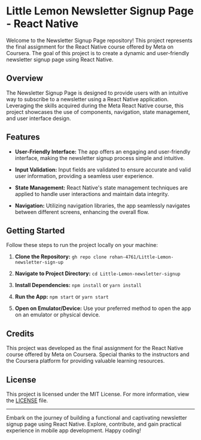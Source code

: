 # Little Lemon Newsletter Signup Page - React Native

Welcome to the Newsletter Signup Page repository! This project represents the final assignment for the React Native course offered by Meta on Coursera. The goal of this project is to create a dynamic and user-friendly newsletter signup page using React Native.

## Overview

The Newsletter Signup Page is designed to provide users with an intuitive way to subscribe to a newsletter using a React Native application. Leveraging the skills acquired during the Meta React Native course, this project showcases the use of components, navigation, state management, and user interface design.

## Features

- **User-Friendly Interface:** The app offers an engaging and user-friendly interface, making the newsletter signup process simple and intuitive.

- **Input Validation:** Input fields are validated to ensure accurate and valid user information, providing a seamless user experience.

- **State Management:** React Native's state management techniques are applied to handle user interactions and maintain data integrity.

- **Navigation:** Utilizing navigation libraries, the app seamlessly navigates between different screens, enhancing the overall flow.

## Getting Started

Follow these steps to run the project locally on your machine:

1. **Clone the Repository:** `gh repo clone rohan-4761/Little-Lemon-newsletter-sign-up`

2. **Navigate to Project Directory:** `cd Little-Lemon-newsletter-signup`

3. **Install Dependencies:** `npm install` or `yarn install`

4. **Run the App:** `npm start` or `yarn start`

5. **Open on Emulator/Device:** Use your preferred method to open the app on an emulator or physical device.

## Credits

This project was developed as the final assignment for the React Native course offered by Meta on Coursera. Special thanks to the instructors and the Coursera platform for providing valuable learning resources.

## License

This project is licensed under the MIT License. For more information, view the [LICENSE](LICENSE) file.

---

Embark on the journey of building a functional and captivating newsletter signup page using React Native. Explore, contribute, and gain practical experience in mobile app development. Happy coding!

